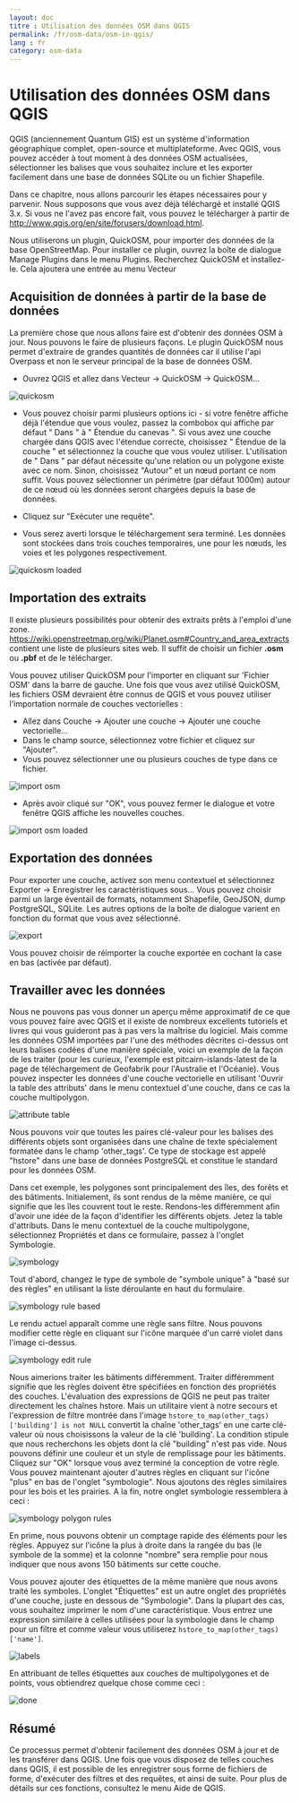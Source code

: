 ```yaml
---
layout: doc
titre : Utilisation des données OSM dans QGIS
permalink: /fr/osm-data/osm-in-qgis/
lang : fr
category: osm-data
---
```


Utilisation des données OSM dans QGIS
=================


QGIS (anciennement Quantum GIS) est un système d'information géographique complet, open-source et multiplateforme. Avec QGIS, vous pouvez accéder à tout moment à des données OSM actualisées, sélectionner les balises que vous souhaitez inclure et les exporter facilement dans une base de données SQLite ou un fichier Shapefile.  

Dans ce chapitre, nous allons parcourir les étapes nécessaires pour y parvenir. Nous supposons que vous avez déjà téléchargé et installé QGIS 3.x. Si vous ne l'avez pas encore fait, vous pouvez le télécharger à partir de <http://www.qgis.org/en/site/forusers/download.html>.  

Nous utiliserons un plugin, QuickOSM, pour importer des données de la base OpenStreetMap. Pour installer ce plugin, ouvrez la boîte de dialogue Manage Plugins dans le menu Plugins. Recherchez QuickOSM et installez-le. Cela ajoutera une entrée au menu Vecteur  

Acquisition de données à partir de la base de données
---------------------------

La première chose que nous allons faire est d'obtenir des données OSM à jour. Nous pouvons le faire de plusieurs façons. Le plugin QuickOSM nous permet d'extraire de grandes quantités de données car il utilise l'api Overpass et non le serveur principal de la base de données OSM.

- Ouvrez QGIS et allez dans Vecteur -> QuickOSM -> QuickOSM...  

![quickosm][]

- Vous pouvez choisir parmi plusieurs options ici - si votre fenêtre affiche déjà l'étendue que vous voulez, passez la combobox qui affiche par défaut " Dans " à " Étendue du canevas ". Si vous avez une couche chargée dans QGIS avec l'étendue correcte, choisissez " Étendue de la couche " et sélectionnez la couche que vous voulez utiliser. L'utilisation de " Dans " par défaut nécessite qu'une relation ou un polygone existe avec ce nom. Sinon, choisissez "Autour" et un nœud portant ce nom suffit. Vous pouvez sélectionner un périmètre (par défaut 1000m) autour de ce nœud où les données seront chargées depuis la base de données.

- Cliquez sur "Exécuter une requête".  
- Vous serez averti lorsque le téléchargement sera terminé. Les données sont stockées dans trois couches temporaires, une pour les nœuds, les voies et les polygones respectivement.

![quickosm loaded][]


Importation des extraits
---------------------------

Il existe plusieurs possibilités pour obtenir des extraits prêts à l'emploi d'une zone. <https://wiki.openstreetmap.org/wiki/Planet.osm#Country_and_area_extracts> contient une liste de plusieurs sites web. Il suffit de choisir un fichier **.osm** ou **.pbf** et de le télécharger. 

Vous pouvez utiliser QuickOSM pour l'importer en cliquant sur 'Fichier OSM' dans la barre de gauche. Une fois que vous avez utilisé QuickOSM, les fichiers OSM devraient être connus de QGIS et vous pouvez utiliser l'importation normale de couches vectorielles :

- Allez dans Couche -> Ajouter une couche -> Ajouter une couche vectorielle...  
- Dans le champ source, sélectionnez votre fichier et cliquez sur "Ajouter".  
- Vous pouvez sélectionner une ou plusieurs couches de type dans ce fichier.  

![import osm][]  

- Après avoir cliqué sur "OK", vous pouvez fermer le dialogue et votre fenêtre QGIS affiche les nouvelles couches.  
  

![import osm loaded][]  


Exportation des données
--------------

Pour exporter une couche, activez son menu contextuel et sélectionnez Exporter -> Enregistrer les caractéristiques sous...
Vous pouvez choisir parmi un large éventail de formats, notamment Shapefile, GeoJSON, dump PostgreSQL, SQLite. Les autres options de la boîte de dialogue varient en fonction du format que vous avez sélectionné.

![export][]  

Vous pouvez choisir de réimporter la couche exportée en cochant la case en bas (activée par défaut).

Travailler avec les données
--------------------

Nous ne pouvons pas vous donner un aperçu même approximatif de ce que vous pouvez faire avec QGIS et il existe de nombreux excellents tutoriels et livres qui vous guideront pas à pas vers la maîtrise du logiciel. Mais comme les données OSM importées par l'une des méthodes décrites ci-dessus ont leurs balises codées d'une manière spéciale, voici un exemple de la façon de les traiter (pour les curieux, l'exemple est pitcairn-islands-latest de la page de téléchargement de Geofabrik pour l'Australie et l'Océanie). Vous pouvez inspecter les données d'une couche vectorielle en utilisant 'Ouvrir la table des attributs' dans le menu contextuel d'une couche, dans ce cas la couche multipolygon.

![attribute table][]

Nous pouvons voir que toutes les paires clé-valeur pour les balises des différents objets sont organisées dans une chaîne de texte spécialement formatée dans le champ 'other_tags'. Ce type de stockage est appelé "hstore" dans une base de données PostgreSQL et constitue le standard pour les données OSM.

Dans cet exemple, les polygones sont principalement des îles, des forêts et des bâtiments. Initialement, ils sont rendus de la même manière, ce qui signifie que les îles couvrent tout le reste. Rendons-les différemment afin d'avoir une idée de la façon d'identifier les différents objets. Jetez la table d'attributs. Dans le menu contextuel de la couche multipolygone, sélectionnez Propriétés et dans ce formulaire, passez à l'onglet Symbologie. 

![symbology][]

Tout d'abord, changez le type de symbole de "symbole unique" à "basé sur des règles" en utilisant la liste déroulante en haut du formulaire. 

![symbology rule based][]

Le rendu actuel apparaît comme une règle sans filtre. Nous pouvons modifier cette règle en cliquant sur l'icône marquée d'un carré violet dans l'image ci-dessus.

![symbology edit rule][]

Nous aimerions traiter les bâtiments différemment. Traiter différemment signifie que les règles doivent être spécifiées en fonction des propriétés des couches. L'évaluation des expressions de QGIS ne peut pas traiter directement les chaînes hstore. Mais un utilitaire vient à notre secours et l'expression de filtre montrée dans l'image `hstore_to_map(other_tags)['building'] is not NULL` convertit la chaîne 'other_tags' en une carte clé-valeur où nous choisissons la valeur de la clé 'building'. La condition stipule que nous recherchons les objets dont la clé "building" n'est pas vide. Nous pouvons définir une couleur et un style de remplissage pour les bâtiments. Cliquez sur "OK" lorsque vous avez terminé la conception de votre règle. Vous pouvez maintenant ajouter d'autres règles en cliquant sur l'icône "plus" en bas de l'onglet "symbologie". Nous ajoutons des règles similaires pour les bois et les prairies. A la fin, notre onglet symbologie ressemblera à ceci :

![symbology polygon rules][]

En prime, nous pouvons obtenir un comptage rapide des éléments pour les règles. Appuyez sur l'icône la plus à droite dans la rangée du bas (le symbole de la somme) et la colonne "nombre" sera remplie pour nous indiquer que nous avons 150 bâtiments sur cette couche.

Vous pouvez ajouter des étiquettes de la même manière que nous avons traité les symboles. L'onglet "Étiquettes" est un autre onglet des propriétés d'une couche, juste en dessous de "Symbologie". Dans la plupart des cas, vous souhaitez imprimer le nom d'une caractéristique. Vous entrez une expression similaire à celles utilisées pour la symbologie dans le champ pour un filtre et comme valeur vous utiliserez `hstore_to_map(other_tags)['name']`. 

![labels][]

En attribuant de telles étiquettes aux couches de multipolygones et de points, vous obtiendrez quelque chose comme ceci :

![done][]


Résumé
-------

Ce processus permet d'obtenir facilement des données OSM à jour et de les transférer dans QGIS. Une fois que vous disposez de telles couches dans QGIS, il est possible de les enregistrer sous forme de fichiers de forme, d'exécuter des filtres et des requêtes, et ainsi de suite. Pour plus de détails sur ces fonctions, consultez le menu Aide de QGIS.  


[quickosm]: /images/osm-data/qgis-quickosm.png
[quickosm loaded]: /images/osm-data/qgis-quickosm-loaded.png
[import osm]: /images/osm-data/qgis-import-osm.png
[import osm loaded]: /images/osm-data/qgis-import-osm-loaded.png
[export]: /images/osm-data/qgis-export.png
[attribute table]: /images/osm-data/qgis-layer-attributes.png
[symbology]: /images/osm-data/qgis-layer-symbology.png
[symbology rule based]: /images/osm-data/qgis-layer-symbology-rule.png
[symbology edit rule]: /images/osm-data/qgis-layer-symbology-edit-rule.png
[symbology polygon rules]: /images/osm-data/qgis-layer-symbology-poly-rules.png
[labels]: /images/osm-data/qgis-layer-labels.png
[done]: /images/osm-data/qgis-complete.png